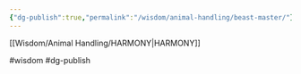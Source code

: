 ```yaml
---
{"dg-publish":true,"permalink":"/wisdom/animal-handling/beast-master/"}
---
```


[[Wisdom/Animal Handling/HARMONY\|HARMONY]]

#wisdom #dg-publish
